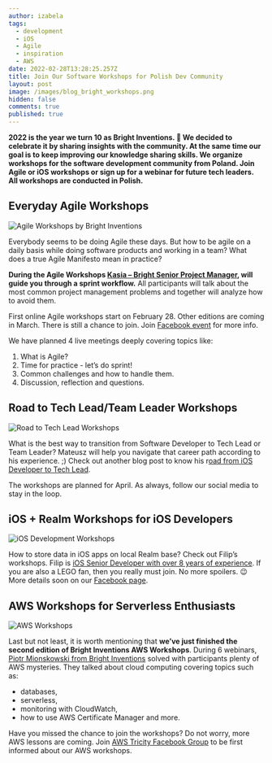```yaml
---
author: izabela
tags:
  - development
  - iOS
  - Agile
  - inspiration
  - AWS
date: 2022-02-28T13:28:25.257Z
title: Join Our Software Workshops for Polish Dev Community
layout: post
image: /images/blog_bright_workshops.png
hidden: false
comments: true
published: true
---
```

**2022 is the year we turn 10 as Bright Inventions. 🎉  We decided to celebrate it by sharing insights with the community. At the same time our goal is to keep improving our knowledge sharing skills. We organize workshops for the software development community from Poland. Join Agile or iOS workshops or sign up for a webinar for future tech leaders. All workshops are conducted in Polish.**

## Everyday Agile Workshops

![Agile Workshops by Bright Inventions](/images/agile_workshops.png)

Everybody seems to be doing Agile these days. But how to be agile on a daily basis while doing software products and working in a team? What does a true Agile Manifesto mean in practice?

**During the Agile Workshops [Kasia – Bright Senior Project Manager](/blog/meet-kasia-a-project-manager-and-an-academic-teacher/), will guide you through a sprint workflow.** All participants will talk about the most common project management problems and together will analyze how to avoid them.

First online Agile workshops start on February 28. Other editions are coming in March. There is still a chance to join. Join [Facebook event](https://www.facebook.com/events/306691164768288/) for more info. 

We have planned 4 live meetings deeply covering topics like:

1. What is Agile?
2. Time for practice - let’s do sprint!
3. Common challenges and how to handle them.
4. Discussion, reflection and questions.

## Road to Tech Lead/Team Leader Workshops

![Road to Tech Lead Workshops](/images/tech_lead_workshops.png)

What is the best way to transition from Software Developer to Tech Lead or Team Leader? Mateusz will help you navigate that career path according to his experience. ;) Check out another blog post to know his r[oad from iOS Developer to Tech Lead](/blog/responsibility-and-change-are-his-fuel-meet-mateusz/).

The workshops are planned for April. As always, follow our social media to stay in the loop.

## iOS + Realm Workshops for iOS Developers

![iOS Development Workshops](/images/ios_workshops.png)

How to store data in iOS apps on local Realm base? Check out Filip’s workshops. Filip is [iOS Senior Developer with over 8 years of experience](/blog/ios-developer-with-over-8-years-of-experience-meet-filip/). If you are also a LEGO fan, then you really must join. No more spoilers. 😉 More details soon on our [Facebook page](https://www.facebook.com/bright.inventions).

## AWS Workshops for Serverless Enthusiasts

![AWS Workshops](/images/aws_workshops.png)

Last but not least, it is worth mentioning that **we’ve just finished the second edition of Bright Inventions AWS Workshops**. During 6 webinars, [Piotr Mionskowski from Bright Inventions](/blog/piotr-team-leader-technology-evangelist/) solved with participants plenty of AWS mysteries. They talked about cloud computing covering topics such as:

* databases, 
* serverless, 
* monitoring with CloudWatch, 
* how to use AWS Certificate Manager and more.

Have you missed the chance to join the workshops? Do not worry, more AWS lessons are coming. Join [AWS Tricity Facebook Group](https://www.facebook.com/groups/679812723195646) to be first informed about our AWS workshops.